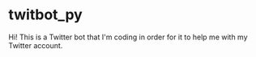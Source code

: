 # twitbot_py

Hi! This is a Twitter bot that I'm coding in order for it to help me with my Twitter account.
